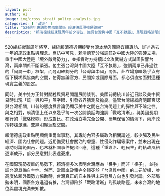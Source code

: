```yaml
---
layout: post
author: AI
image: img/cross_strait_policy_analysis.jpg
categories: [ '政治' ]
title: "520週年專訪聚焦兩岸關係 賴清德展現強硬路線"
description: "賴清德總統就職周年前夕專訪，強調台灣與中國『互不隸屬』、展現戰略清晰的對陸立場，與美國戰略模糊形成對比。執政重政治輕民生引發部分民意疑慮，兩岸僵局及國際局勢變數下，台灣自主性與未來發展備受關注。"
---
```

520總統就職周年將至，總統賴清德近期接受台灣本地及國際媒體專訪，詳述過去一年的施政重點與理念。專訪中可見，賴清德充分強調其對中國大陸的強硬立場，重申中國大陸是「境外敵對勢力」，並指責對方持續以文攻武嚇方式試圖影響台灣，兩岸關係不斷緊張。他主張台灣與中國大陸「互不隸屬」，強調兩岸已非過往的「同屬一中」框架，而是明確劃分的「台灣與中國」關係。此立場意味幾乎沒有留下模糊與協商的空間，使得無論官方、民間抑或國際層面，都必須直接面對這種現實主義的設定。

同時，美中雙方正針對關稅與貿易問題展開談判。美國前總統川普近日談及美中貿易時出現「統一與和平」等字眼，引發各界猜測及擔憂。儘管台灣總統府隨即否認與台灣相關，川普的態度與言論仍顯示美中之間在台海問題上的彈性與不確定性。與之相對，賴清德上任以來幾乎每一次公開談話均強調「戰略清晰」，與美國長期奉行的「戰略模糊」形成對比。在政治立場完全公開、毫無保留的情況下，兩岸政策轉趨激進，並無明顯迴旋空間。

賴清德施政重點明顯側重兩岸事務，其專訪內容多屬政治相關論述，較少觸及民生經濟、國內社會問題。近期備受社會關注的虐童、性侵及詐騙等案件，並未出現在專訪討論範圍內，也未就相關事件提出回應。這種「重政治、輕民生」的執政風格逐漸成形，部分民意對此表達憂慮。

在國際現勢複雜的局勢下，賴清德多次表明台灣應為「棋手」而非「棋子」，並強調台灣具備自主性。然而，當兩岸政策完全鎖死於「台灣與中國」的二元架構，並高度依賴外國勢力協助時，台灣真正的自主性與未來發展方向也引發討論。外部局勢未明，國際各方進退有據，台灣卻陷於「戰略清晰」的孤峻路徑，未來台灣的地位與處境充滿未知數。